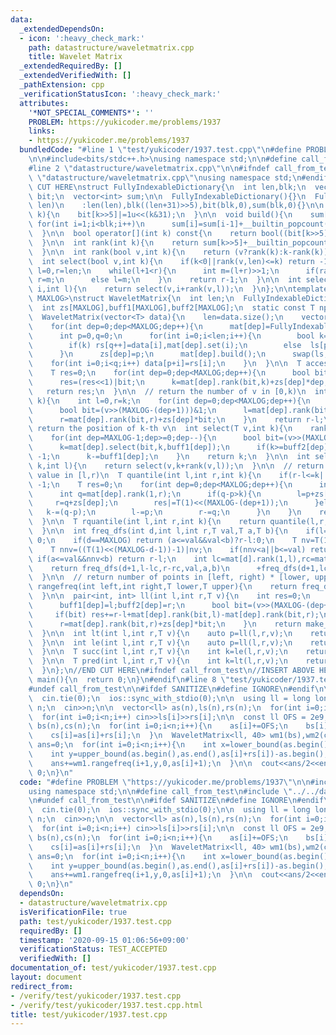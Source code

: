```yaml
---
data:
  _extendedDependsOn:
  - icon: ':heavy_check_mark:'
    path: datastructure/waveletmatrix.cpp
    title: Wavelet Matrix
  _extendedRequiredBy: []
  _extendedVerifiedWith: []
  _pathExtension: cpp
  _verificationStatusIcon: ':heavy_check_mark:'
  attributes:
    '*NOT_SPECIAL_COMMENTS*': ''
    PROBLEM: https://yukicoder.me/problems/1937
    links:
    - https://yukicoder.me/problems/1937
  bundledCode: "#line 1 \"test/yukicoder/1937.test.cpp\"\n#define PROBLEM \"https://yukicoder.me/problems/1937\"\
    \n\n#include<bits/stdc++.h>\nusing namespace std;\n\n#define call_from_test\n\
    #line 2 \"datastructure/waveletmatrix.cpp\"\n\n#ifndef call_from_test\n#line 5\
    \ \"datastructure/waveletmatrix.cpp\"\nusing namespace std;\n#endif\n\n//BEGIN\
    \ CUT HERE\nstruct FullyIndexableDictionary{\n  int len,blk;\n  vector<unsigned>\
    \ bit;\n  vector<int> sum;\n\n  FullyIndexableDictionary(){}\n  FullyIndexableDictionary(int\
    \ len)\n    :len(len),blk((len+31)>>5),bit(blk,0),sum(blk,0){}\n\n  void set(int\
    \ k){\n    bit[k>>5]|=1u<<(k&31);\n  }\n\n  void build(){\n    sum[0]=0;\n   \
    \ for(int i=1;i<blk;i++)\n      sum[i]=sum[i-1]+__builtin_popcount(bit[i-1]);\n\
    \  }\n\n  bool operator[](int k) const{\n    return bool((bit[k>>5]>>(k&31))&1);\n\
    \  }\n\n  int rank(int k){\n    return sum[k>>5]+__builtin_popcount(bit[k>>5]&((1u<<(k&31))-1));\n\
    \  }\n\n  int rank(bool v,int k){\n    return (v?rank(k):k-rank(k));\n  }\n\n\
    \  int select(bool v,int k){\n    if(k<0||rank(v,len)<=k) return -1;\n    int\
    \ l=0,r=len;\n    while(l+1<r){\n      int m=(l+r)>>1;\n      if(rank(v,m)>=k+1)\
    \ r=m;\n      else l=m;\n    }\n    return r-1;\n  }\n\n  int select(bool v,int\
    \ i,int l){\n    return select(v,i+rank(v,l));\n  }\n};\n\ntemplate<class T,int\
    \ MAXLOG>\nstruct WaveletMatrix{\n  int len;\n  FullyIndexableDictionary mat[MAXLOG];\n\
    \  int zs[MAXLOG],buff1[MAXLOG],buff2[MAXLOG];\n  static const T npos=-1;\n\n\
    \  WaveletMatrix(vector<T> data){\n    len=data.size();\n    vector<T> ls(len),rs(len);\n\
    \    for(int dep=0;dep<MAXLOG;dep++){\n      mat[dep]=FullyIndexableDictionary(len+1);\n\
    \      int p=0,q=0;\n      for(int i=0;i<len;i++){\n        bool k=(data[i]>>(MAXLOG-(dep+1)))&1;\n\
    \        if(k) rs[q++]=data[i],mat[dep].set(i);\n        else  ls[p++]=data[i];\n\
    \      }\n      zs[dep]=p;\n      mat[dep].build();\n      swap(ls,data);\n  \
    \    for(int i=0;i<q;i++) data[p+i]=rs[i];\n    }\n  }\n\n  T access(int k){\n\
    \    T res=0;\n    for(int dep=0;dep<MAXLOG;dep++){\n      bool bit=mat[dep][k];\n\
    \      res=(res<<1)|bit;\n      k=mat[dep].rank(bit,k)+zs[dep]*dep;\n    }\n \
    \   return res;\n  }\n\n  // return the number of v in [0,k)\n  int rank(T v,int\
    \ k){\n    int l=0,r=k;\n    for(int dep=0;dep<MAXLOG;dep++){\n      buff1[dep]=l;buff2[dep]=r;\n\
    \      bool bit=(v>>(MAXLOG-(dep+1)))&1;\n      l=mat[dep].rank(bit,l)+zs[dep]*bit;\n\
    \      r=mat[dep].rank(bit,r)+zs[dep]*bit;\n    }\n    return r-l;\n  }\n\n  //\
    \ return the position of k-th v\n  int select(T v,int k){\n    rank(v,len);\n\
    \    for(int dep=MAXLOG-1;dep>=0;dep--){\n      bool bit=(v>>(MAXLOG-(dep+1)))&1;\n\
    \      k=mat[dep].select(bit,k,buff1[dep]);\n      if(k>=buff2[dep]||k<0) return\
    \ -1;\n      k-=buff1[dep];\n    }\n    return k;\n  }\n\n  int select(T v,int\
    \ k,int l){\n    return select(v,k+rank(v,l));\n  }\n\n  // return k-th largest\
    \ value in [l,r)\n  T quantile(int l,int r,int k){\n    if(r-l<=k||k<0) return\
    \ -1;\n    T res=0;\n    for(int dep=0;dep<MAXLOG;dep++){\n      int p=mat[dep].rank(1,l);\n\
    \      int q=mat[dep].rank(1,r);\n      if(q-p>k){\n        l=p+zs[dep];\n   \
    \     r=q+zs[dep];\n        res|=T(1)<<(MAXLOG-(dep+1));\n      }else{\n     \
    \   k-=(q-p);\n        l-=p;\n        r-=q;\n      }\n    }\n    return res;\n\
    \  }\n\n  T rquantile(int l,int r,int k){\n    return quantile(l,r,r-l-k-1);\n\
    \  }\n\n  int freq_dfs(int d,int l,int r,T val,T a,T b){\n    if(l==r) return\
    \ 0;\n    if(d==MAXLOG) return (a<=val&&val<b)?r-l:0;\n    T nv=T(1)<<(MAXLOG-d-1)|val;\n\
    \    T nnv=((T(1)<<(MAXLOG-d-1))-1)|nv;\n    if(nnv<a||b<=val) return 0;\n   \
    \ if(a<=val&&nnv<b) return r-l;\n    int lc=mat[d].rank(1,l),rc=mat[d].rank(1,r);\n\
    \    return freq_dfs(d+1,l-lc,r-rc,val,a,b)\n      +freq_dfs(d+1,lc+zs[d],rc+zs[d],nv,a,b);\n\
    \  }\n\n  // return number of points in [left, right) * [lower, upper)\n  int\
    \ rangefreq(int left,int right,T lower,T upper){\n    return freq_dfs(0,left,right,0,lower,upper);\n\
    \  }\n\n  pair<int, int> ll(int l,int r,T v){\n    int res=0;\n    for(int dep=0;dep<MAXLOG;dep++){\n\
    \      buff1[dep]=l;buff2[dep]=r;\n      bool bit=(v>>(MAXLOG-(dep+1)))&1;\n \
    \     if(bit) res+=r-l+mat[dep].rank(bit,l)-mat[dep].rank(bit,r);\n      l=mat[dep].rank(bit,l)+zs[dep]*bit;\n\
    \      r=mat[dep].rank(bit,r)+zs[dep]*bit;\n    }\n    return make_pair(res,r-l);\n\
    \  }\n\n  int lt(int l,int r,T v){\n    auto p=ll(l,r,v);\n    return p.first;\n\
    \  }\n\n  int le(int l,int r,T v){\n    auto p=ll(l,r,v);\n    return p.first+p.second;\n\
    \  }\n\n  T succ(int l,int r,T v){\n    int k=le(l,r,v);\n    return k==r-l?npos:rquantile(l,r,k);\n\
    \  }\n\n  T pred(int l,int r,T v){\n    int k=lt(l,r,v);\n    return k?rquantile(l,r,k-1):npos;\n\
    \  }\n};\n//END CUT HERE\n#ifndef call_from_test\n//INSERT ABOVE HERE\nsigned\
    \ main(){\n  return 0;\n}\n#endif\n#line 8 \"test/yukicoder/1937.test.cpp\"\n\
    #undef call_from_test\n\n#ifdef SANITIZE\n#define IGNORE\n#endif\n\nsigned main(){\n\
    \  cin.tie(0);\n  ios::sync_with_stdio(0);\n\n  using ll = long long;\n\n  int\
    \ n;\n  cin>>n;\n\n  vector<ll> as(n),ls(n),rs(n);\n  for(int i=0;i<n;i++) cin>>as[i];\n\
    \  for(int i=0;i<n;i++) cin>>ls[i]>>rs[i];\n\n  const ll OFS = 2e9;\n  vector<ll>\
    \ bs(n),cs(n);\n  for(int i=0;i<n;i++){\n    as[i]+=OFS;\n    bs[i]=as[i]-ls[i];\n\
    \    cs[i]=as[i]+rs[i];\n  }\n  WaveletMatrix<ll, 40> wm1(bs),wm2(cs);\n\n  ll\
    \ ans=0;\n  for(int i=0;i<n;i++){\n    int x=lower_bound(as.begin(),as.end(),as[i]-ls[i])-as.begin();\n\
    \    int y=upper_bound(as.begin(),as.end(),as[i]+rs[i])-as.begin();\n    ans+=wm2.rangefreq(x,i,as[i],OFS*2);\n\
    \    ans+=wm1.rangefreq(i+1,y,0,as[i]+1);\n  }\n\n  cout<<ans/2<<endl;\n  return\
    \ 0;\n}\n"
  code: "#define PROBLEM \"https://yukicoder.me/problems/1937\"\n\n#include<bits/stdc++.h>\n\
    using namespace std;\n\n#define call_from_test\n#include \"../../datastructure/waveletmatrix.cpp\"\
    \n#undef call_from_test\n\n#ifdef SANITIZE\n#define IGNORE\n#endif\n\nsigned main(){\n\
    \  cin.tie(0);\n  ios::sync_with_stdio(0);\n\n  using ll = long long;\n\n  int\
    \ n;\n  cin>>n;\n\n  vector<ll> as(n),ls(n),rs(n);\n  for(int i=0;i<n;i++) cin>>as[i];\n\
    \  for(int i=0;i<n;i++) cin>>ls[i]>>rs[i];\n\n  const ll OFS = 2e9;\n  vector<ll>\
    \ bs(n),cs(n);\n  for(int i=0;i<n;i++){\n    as[i]+=OFS;\n    bs[i]=as[i]-ls[i];\n\
    \    cs[i]=as[i]+rs[i];\n  }\n  WaveletMatrix<ll, 40> wm1(bs),wm2(cs);\n\n  ll\
    \ ans=0;\n  for(int i=0;i<n;i++){\n    int x=lower_bound(as.begin(),as.end(),as[i]-ls[i])-as.begin();\n\
    \    int y=upper_bound(as.begin(),as.end(),as[i]+rs[i])-as.begin();\n    ans+=wm2.rangefreq(x,i,as[i],OFS*2);\n\
    \    ans+=wm1.rangefreq(i+1,y,0,as[i]+1);\n  }\n\n  cout<<ans/2<<endl;\n  return\
    \ 0;\n}\n"
  dependsOn:
  - datastructure/waveletmatrix.cpp
  isVerificationFile: true
  path: test/yukicoder/1937.test.cpp
  requiredBy: []
  timestamp: '2020-09-15 01:06:56+09:00'
  verificationStatus: TEST_ACCEPTED
  verifiedWith: []
documentation_of: test/yukicoder/1937.test.cpp
layout: document
redirect_from:
- /verify/test/yukicoder/1937.test.cpp
- /verify/test/yukicoder/1937.test.cpp.html
title: test/yukicoder/1937.test.cpp
---
```


